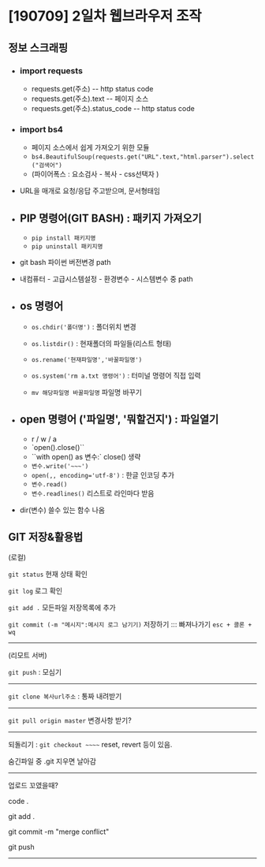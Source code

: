 #  [190709] 2일차 웹브라우저 조작



## 정보 스크래핑

- ### import requests

  - requests.get(주소) -- http status code
  - requests.get(주소).text -- 페이지 소스
  - requests.get(주소).status_code -- http status code



- ### import bs4

  - 페이지 소스에서 쉽게 가져오기 위한 모듈
  - `bs4.BeautifulSoup(requests.get("URL".text,"html.parser").select("검색어")`
  - (파이어폭스 : 요소검사 - 복사 - css선택자 )

- URL을 매개로 요청/응답 주고받으며, 문서형태임



- ## PIP 명령어(GIT BASH) : 패키지 가져오기

  - `pip install 패키지명`
  - `pip uninstall 패키지명`

- git bash 파이썬 버전변경 path

- 내컴퓨터 - 고급시스템설정 - 환경변수 - 시스템변수 중 path

  

- ## os 명령어

  - `os.chdir('폴더명')` : 폴더위치 변경

  - `os.listdir()` : 현재폴더의 파일들(리스트 형태)

  - `os.rename('현재파일명','바꿀파일명')`

  - `os.system('rm a.txt 명령어')` : 터미널 명령어 직접 입력

    

  - `mv 해당파일명 바꿀파일명` 파일명 바꾸기

    

- ## open 명령어 ('파일명', '뭐할건지') : 파일열기

  - r / w / a
  - `open().close()``
  - ``with open() as 변수:` close() 생략
  - `변수.write('~~~')`
  -  `open(,, encoding='utf-8')` : 한글 인코딩 추가
  - `변수.read()` 
  -  `변수.readlines()` 리스트로 라인마다 받음

- dir(변수)  쓸수 있는 함수 나옴



## GIT 저장&활용법

(로컬)

`git status` 현재 상태 확인

`git log` 로그 확인

`git add .`  모든파일 저장목록에 추가

`git commit (-m "메시지":메시지 로그 남기기)`  저장하기    ::: 빠져나가기 `esc + 콜론 + wq `

---

(리모트 서버)

`git push` : 모심기

---

`git clone 복사url주소` : 통짜 내려받기

---

`git pull origin master`  변경사항 받기?

---

되돌리기 : `git checkout ~~~~`  reset, revert 등이 있음.

숨긴파일 중 .git 지우면 날아감

---

업로드 꼬였을때?

code .

git add .

git commit -m "merge conflict"

git push

---





